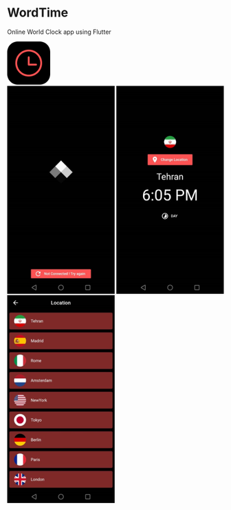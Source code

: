 # WordTime
Online World Clock app using Flutter
<div>
  <img src="https://github.com/arminmehraeen/WordTime/blob/main/Photos/logo.png" width="100">
</div>
<div>
  <img src="https://github.com/arminmehraeen/WordTime/blob/main/Photos/img_1.jpeg" width="250">
  <img src="https://github.com/arminmehraeen/WordTime/blob/main/Photos/img_2.jpeg" width="250">
  <img src="https://github.com/arminmehraeen/WordTime/blob/main/Photos/img_3.jpeg" width="250">
</div>
